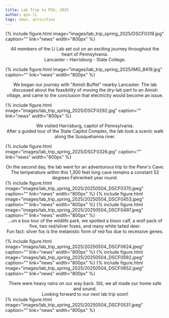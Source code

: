 ```yaml
---
title: Lab Trip to PSU, 2025
author: qin-li
tags: news, activities
---
```

{%
  include figure.html
  image="images/lab_trip_spring_2025/DSCF0319.jpg"
  caption=""
  link="news"
  width="800px"
%}
<div align="center">All members of the Li Lab set out on an exciting journey throughout the heart of Pennsylvania.<br />Lancaster – Harrisburg - State College.</div>

{%
  include figure.html
  image="images/lab_trip_spring_2025/IMG_8419.jpg"
  caption=""
  link="news"
  width="800px"
%}
<div align="center">We began our journey with "Amish Buffet" nearby Lancaster. The lab discussed about the feasibility of moving the dry-lab part to an Amish village, and came to the conclusion that electricity would become an issue.</div>

{%
  include figure.html
  image="images/lab_trip_spring_2025/DSCF0292.jpg"
  caption=""
  link="news"
  width="800px"
%}
<div align="center">We visited Harrisburg, capitol of Pennsylvania.<br />After a guided tour of the State Capitol Complex, the lab took a scenic walk along the Susquehanna river.</div>

{%
  include figure.html
  image="images/lab_trip_spring_2025/DSCF0326.jpg"
  caption=""
  link="news"
  width="800px"
%}

<div align="center">On the second day, the lab went for an adventurous trip to the Penn's Cave.<br />The temperature within this 1,300 feet long cave remains a constant 52 degrees Fahrenheit year round.</div>
{%
  include figure.html
  image="images/lab_trip_spring_2025/20250504_DSCF0370.jpeg"
  caption=""
  link="news"
  width="800px"
%}
{%
  include figure.html
  image="images/lab_trip_spring_2025/20250504_DSCF0453.jpeg"
  caption=""
  link="news"
  width="800px"
%}
{%
  include figure.html
  image="images/lab_trip_spring_2025/20250504_DSCF0497.jpeg"
  caption=""
  link="news"
  width="800px"
%}
<div align="center">...on a bus tour of the wildlife park, we spotted a bison calf, a wolf pack of five, two red/silver foxes, and many white tailed deer.<br />Fun fact: silver fox is the melanistic form of red fox due to recessive genes.</div>

{%
  include figure.html
  image="images/lab_trip_spring_2025/20250504_DSCF0624.jpeg"
  caption=""
  link="news"
  width="800px"
%}
{%
  include figure.html
  image="images/lab_trip_spring_2025/20250504_DSCF0592.jpeg"
  caption=""
  link="news"
  width="800px"
%}
{%
  include figure.html
  image="images/lab_trip_spring_2025/20250504_DSCF0652.jpeg"
  caption=""
  link="news"
  width="800px"
%}
<div align="center">There were heavy rains on our way back. Stil, we all made our home safe and sound. <br />Looking forward to our next lab trip soon!</div>
{%
  include figure.html
  image="images/lab_trip_spring_2025/20250504_DSCF0531.jpeg"
  caption=""
  link="news"
  width="800px"
%}

